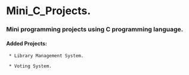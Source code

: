 # Mini_C_Projects. #

### Mini programming projects using C programming language. ###

#### Added Projects: ####

     * Library Management System.

     * Voting System.